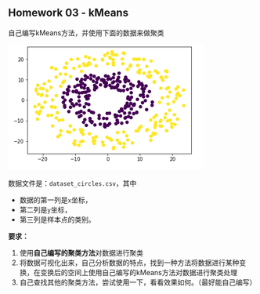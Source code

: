 ## Homework 03 - kMeans

自己编写kMeans方法，并使用下面的数据来做聚类

![data](images/data.png)

数据文件是：`dataset_circles.csv`，其中

* 数据的第一列是`x`坐标，
* 第二列是`y`坐标，
* 第三列是样本点的类别。



**要求：**

1. 使用**自己编写的聚类方法**对数据进行聚类
2. 将数据可视化出来，自己分析数据的特点，找到一种方法将数据进行某种变换，在变换后的空间上使用自己编写的kMeans方法对数据进行聚类处理
3. 自己查找其他的聚类方法，尝试使用一下，看看效果如何。（最好能自己编写）


